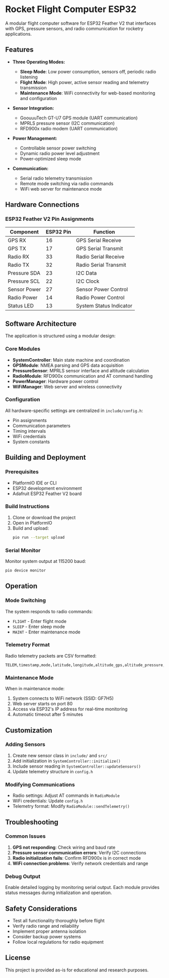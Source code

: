 # Rocket Flight Computer ESP32

A modular flight computer software for ESP32 Feather V2 that interfaces with GPS, pressure sensors, and radio communication for rocketry applications.

## Features

- **Three Operating Modes:**
  - **Sleep Mode**: Low power consumption, sensors off, periodic radio listening
  - **Flight Mode**: High power, active sensor reading and telemetry transmission
  - **Maintenance Mode**: WiFi connectivity for web-based monitoring and configuration

- **Sensor Integration:**
  - GoouuuTech GT-U7 GPS module (UART communication)
  - MPRLS pressure sensor (I2C communication)
  - RFD900x radio modem (UART communication)

- **Power Management:**
  - Controllable sensor power switching
  - Dynamic radio power level adjustment
  - Power-optimized sleep mode

- **Communication:**
  - Serial radio telemetry transmission
  - Remote mode switching via radio commands
  - WiFi web server for maintenance mode

## Hardware Connections

### ESP32 Feather V2 Pin Assignments

| Component | ESP32 Pin | Function |
|-----------|-----------|----------|
| GPS RX | 16 | GPS Serial Receive |
| GPS TX | 17 | GPS Serial Transmit |
| Radio RX | 33 | Radio Serial Receive |
| Radio TX | 32 | Radio Serial Transmit |
| Pressure SDA | 23 | I2C Data |
| Pressure SCL | 22 | I2C Clock |
| Sensor Power | 27 | Sensor Power Control |
| Radio Power | 14 | Radio Power Control |
| Status LED | 13 | System Status Indicator |

## Software Architecture

The application is structured using a modular design:

### Core Modules

- **SystemController**: Main state machine and coordination
- **GPSModule**: NMEA parsing and GPS data acquisition
- **PressureSensor**: MPRLS sensor interface and altitude calculation
- **RadioModule**: RFD900x communication and AT command handling
- **PowerManager**: Hardware power control
- **WiFiManager**: Web server and wireless connectivity

### Configuration

All hardware-specific settings are centralized in `include/config.h`:
- Pin assignments
- Communication parameters
- Timing intervals
- WiFi credentials
- System constants

## Building and Deployment

### Prerequisites

- PlatformIO IDE or CLI
- ESP32 development environment
- Adafruit ESP32 Feather V2 board

### Build Instructions

1. Clone or download the project
2. Open in PlatformIO
3. Build and upload:
   ```bash
   pio run --target upload
   ```

### Serial Monitor

Monitor system output at 115200 baud:
```bash
pio device monitor
```

## Operation

### Mode Switching

The system responds to radio commands:
- `FLIGHT` - Enter flight mode
- `SLEEP` - Enter sleep mode  
- `MAINT` - Enter maintenance mode

### Telemetry Format

Radio telemetry packets are CSV formatted:
```
TELEM,timestamp,mode,latitude,longitude,altitude_gps,altitude_pressure,pressure,gps_valid,pressure_valid
```

### Maintenance Mode

When in maintenance mode:
1. System connects to WiFi network (SSID: GF7H5)
2. Web server starts on port 80
3. Access via ESP32's IP address for real-time monitoring
4. Automatic timeout after 5 minutes

## Customization

### Adding Sensors

1. Create new sensor class in `include/` and `src/`
2. Add initialization in `SystemController::initialize()`
3. Include sensor reading in `SystemController::updateSensors()`
4. Update telemetry structure in `config.h`

### Modifying Communications

- Radio settings: Adjust AT commands in `RadioModule`
- WiFi credentials: Update `config.h`
- Telemetry format: Modify `RadioModule::sendTelemetry()`

## Troubleshooting

### Common Issues

1. **GPS not responding**: Check wiring and baud rate
2. **Pressure sensor communication errors**: Verify I2C connections
3. **Radio initialization fails**: Confirm RFD900x is in correct mode
4. **WiFi connection problems**: Verify network credentials and range

### Debug Output

Enable detailed logging by monitoring serial output. Each module provides status messages during initialization and operation.

## Safety Considerations

- Test all functionality thoroughly before flight
- Verify radio range and reliability
- Implement proper antenna isolation
- Consider backup power systems
- Follow local regulations for radio equipment

## License

This project is provided as-is for educational and research purposes.
